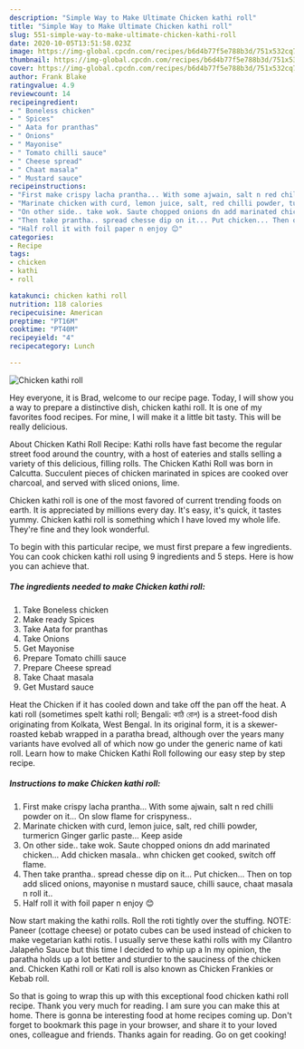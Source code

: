 ```yaml
---
description: "Simple Way to Make Ultimate Chicken kathi roll"
title: "Simple Way to Make Ultimate Chicken kathi roll"
slug: 551-simple-way-to-make-ultimate-chicken-kathi-roll
date: 2020-10-05T13:51:58.023Z
image: https://img-global.cpcdn.com/recipes/b6d4b77f5e788b3d/751x532cq70/chicken-kathi-roll-recipe-main-photo.jpg
thumbnail: https://img-global.cpcdn.com/recipes/b6d4b77f5e788b3d/751x532cq70/chicken-kathi-roll-recipe-main-photo.jpg
cover: https://img-global.cpcdn.com/recipes/b6d4b77f5e788b3d/751x532cq70/chicken-kathi-roll-recipe-main-photo.jpg
author: Frank Blake
ratingvalue: 4.9
reviewcount: 14
recipeingredient:
- " Boneless chicken"
- " Spices"
- " Aata for pranthas"
- " Onions"
- " Mayonise"
- " Tomato chilli sauce"
- " Cheese spread"
- " Chaat masala"
- " Mustard sauce"
recipeinstructions:
- "First make crispy lacha prantha... With some ajwain, salt n red chilli powder on it... On slow flame for crispyness.."
- "Marinate chicken with curd, lemon juice, salt, red chilli powder, turmericn Ginger garlic paste... Keep aside"
- "On other side.. take wok. Saute chopped onions dn add marinated chicken... Add chicken masala.. whn chicken get cooked, switch off flame."
- "Then take prantha.. spread chesse dip on it... Put chicken... Then on top add sliced onions, mayonise n mustard sauce, chilli sauce, chaat masala n roll it.."
- "Half roll it with foil paper n enjoy 😊"
categories:
- Recipe
tags:
- chicken
- kathi
- roll

katakunci: chicken kathi roll 
nutrition: 118 calories
recipecuisine: American
preptime: "PT16M"
cooktime: "PT40M"
recipeyield: "4"
recipecategory: Lunch

---
```



![Chicken kathi roll](https://img-global.cpcdn.com/recipes/b6d4b77f5e788b3d/751x532cq70/chicken-kathi-roll-recipe-main-photo.jpg)

Hey everyone, it is Brad, welcome to our recipe page. Today, I will show you a way to prepare a distinctive dish, chicken kathi roll. It is one of my favorites food recipes. For mine, I will make it a little bit tasty. This will be really delicious.

About Chicken Kathi Roll Recipe: Kathi rolls have fast become the regular street food around the country, with a host of eateries and stalls selling a variety of this delicious, filling rolls. The Chicken Kathi Roll was born in Calcutta. Succulent pieces of chicken marinated in spices are cooked over charcoal, and served with sliced onions, lime.

Chicken kathi roll is one of the most favored of current trending foods on earth. It is appreciated by millions every day. It's easy, it's quick, it tastes yummy. Chicken kathi roll is something which I have loved my whole life. They're fine and they look wonderful.


To begin with this particular recipe, we must first prepare a few ingredients. You can cook chicken kathi roll using 9 ingredients and 5 steps. Here is how you can achieve that.

<!--inarticleads1-->

##### The ingredients needed to make Chicken kathi roll:

1. Take  Boneless chicken
1. Make ready  Spices
1. Take  Aata for pranthas
1. Take  Onions
1. Get  Mayonise
1. Prepare  Tomato chilli sauce
1. Prepare  Cheese spread
1. Take  Chaat masala
1. Get  Mustard sauce


Heat the Chicken if it has cooled down and take off the pan off the heat. A kati roll (sometimes spelt kathi roll; Bengali: কাঠি রোল) is a street-food dish originating from Kolkata, West Bengal. In its original form, it is a skewer-roasted kebab wrapped in a paratha bread, although over the years many variants have evolved all of which now go under the generic name of kati roll. Learn how to make Chicken Kathi Roll following our easy step by step recipe. 

<!--inarticleads2-->

##### Instructions to make Chicken kathi roll:

1. First make crispy lacha prantha... With some ajwain, salt n red chilli powder on it... On slow flame for crispyness..
1. Marinate chicken with curd, lemon juice, salt, red chilli powder, turmericn Ginger garlic paste... Keep aside
1. On other side.. take wok. Saute chopped onions dn add marinated chicken... Add chicken masala.. whn chicken get cooked, switch off flame.
1. Then take prantha.. spread chesse dip on it... Put chicken... Then on top add sliced onions, mayonise n mustard sauce, chilli sauce, chaat masala n roll it..
1. Half roll it with foil paper n enjoy 😊


Now start making the kathi rolls. Roll the roti tightly over the stuffing. NOTE: Paneer (cottage cheese) or potato cubes can be used instead of chicken to make vegetarian kathi rotis. I usually serve these kathi rolls with my Cilantro Jalapeño Sauce but this time I decided to whip up a In my opinion, the paratha holds up a lot better and sturdier to the sauciness of the chicken and. Chicken Kathi roll or Kati roll is also known as Chicken Frankies or Kebab roll. 

So that is going to wrap this up with this exceptional food chicken kathi roll recipe. Thank you very much for reading. I am sure you can make this at home. There is gonna be interesting food at home recipes coming up. Don't forget to bookmark this page in your browser, and share it to your loved ones, colleague and friends. Thanks again for reading. Go on get cooking!
